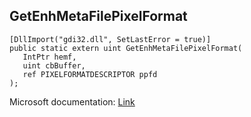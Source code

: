 ## GetEnhMetaFilePixelFormat

```
[DllImport("gdi32.dll", SetLastError = true)]
public static extern uint GetEnhMetaFilePixelFormat(
   IntPtr hemf,
   uint cbBuffer,
   ref PIXELFORMATDESCRIPTOR ppfd
);
```

Microsoft documentation: [Link](https://docs.microsoft.com/en-us/windows/win32/api/wingdi/nf-wingdi-getenhmetafilepixelformat)
